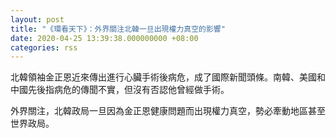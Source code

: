 ```yaml
---
layout: post
title: "《環看天下》：外界關注北韓一旦出現權力真空的影響"
date: 2020-04-25 13:39:38.000000000 +08:00
categories: rss
---
```


北韓領袖金正恩近來傳出進行心臟手術後病危，成了國際新聞頭條。南韓、美國和中國先後指病危的傳聞不實，但沒有否認他曾經做手術。

外界關注，北韓政局一旦因為金正恩健康問題而出現權力真空，勢必牽動地區甚至世界政局。
